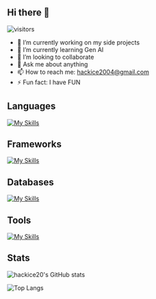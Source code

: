 ## Hi there 👋

![visitors](https://visitor-badge.laobi.icu/badge?page_id=hackice20.hackice20)


- 🔭 I’m currently working on my side projects
- 🌱 I’m currently learning Gen AI
- 👯 I’m looking to collaborate
- 💬 Ask me about anything
- 📫 How to reach me: hackice2004@gmail.com
- ⚡ Fun fact: I have FUN

<h2>Languages</h2>

[![My Skills](https://skillicons.dev/icons?i=cpp,python,java,ts,js,bash,rust,go)](https://skillicons.dev)

<h2>Frameworks</h2>
  
[![My Skills](https://skillicons.dev/icons?i=nextjs,express,react,tailwindcss)](https://skillicons.dev)

<h2>Databases</h2>
  
[![My Skills](https://skillicons.dev/icons?i=postgres,mongo)](https://skillicons.dev)

<h2>Tools</h2>
 
[![My Skills](https://skillicons.dev/icons?i=git,github,docker,prisma,postman,linux)](https://skillicons.dev)

<h2>Stats</h2>

![hackice20's GitHub stats](https://github-readme-stats.vercel.app/api?username=hackice20&bg_color=000000&title_color=ffffff&text_color=ffffff&icon_color=4caf50&border_color=30363d&layout=compact&include_all_commits=true&count_private=true&v=4)

![Top Langs](https://github-readme-stats.vercel.app/api/top-langs/?username=hackice20&bg_color=000000&title_color=ffffff&text_color=ffffff&icon_color=4caf50&border_color=30363d&layout=compact&include_all_commits=true&count_private=true&v=1)

  
